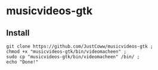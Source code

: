 # musicvideos-gtk
## Install
```
git clone https://github.com/JustCoww/musicvideos-gtk ; 
chmod +x "musicvideos-gtk/bin/videomacheen" ; 
sudo cp "musicvideos-gtk/bin/videomacheen" /bin/ ;
echo "Done!"
```

